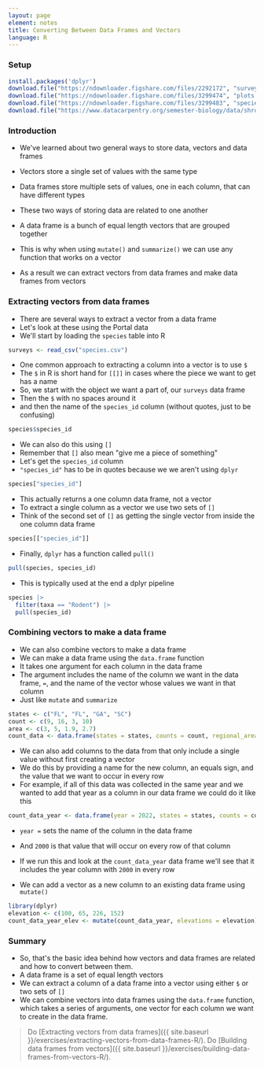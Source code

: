 ```yaml
---
layout: page
element: notes
title: Converting Between Data Frames and Vectors
language: R
---
```


### Setup

```r
install.packages('dplyr')
download.file("https://ndownloader.figshare.com/files/2292172", "surveys.csv")
download.file("https://ndownloader.figshare.com/files/3299474", "plots.csv")
download.file("https://ndownloader.figshare.com/files/3299483", "species.csv")
download.file("https://www.datacarpentry.org/semester-biology/data/shrub-volume-data.csv", "shrub-volume-data.csv")
```

### Introduction

* We've learned about two general ways to store data, vectors and data frames
* Vectors store a single set of values with the same type
* Data frames store multiple sets of values, one in each column, that can have different types

* These two ways of storing data are related to one another
* A data frame is a bunch of equal length vectors that are grouped together
* This is why when using `mutate()` and `summarize()` we can use any function that works on a vector
* As a result we can extract vectors from data frames and make data frames from vectors

### Extracting vectors from data frames

* There are several ways to extract a vector from a data frame
* Let's look at these using the Portal data
* We'll start by loading the `species` table into R

```r
surveys <- read_csv("species.csv")
```

* One common approach to extracting a column into a vector is to use `$`
* The `$` in R is short hand for `[[]]` in cases where the piece we want to get has a name
* So, we start with the object we want a part of, our `surveys` data frame
* Then the `$` with no spaces around it
* and then the name of the `species_id` column (without quotes, just to be confusing)

```r
species$species_id
```

* We can also do this using `[]`
* Remember that `[]` also mean "give me a piece of something"
* Let's get the `species_id` column
* `"species_id"` has to be in quotes because we we aren't using `dplyr`

```r
species["species_id"]
```

* This actually returns a one column data frame, not a vector
* To extract a single column as a vector we use two sets of `[]`
* Think of the second set of `[]` as getting the single vector from inside the one column data frame

```r
species[["species_id"]]
```

* Finally, `dplyr` has a function called `pull()`

```r
pull(species, species_id)
```

* This is typically used at the end a dplyr pipeline

```r
species |>
  filter(taxa == "Rodent") |>
  pull(species_id)
```

### Combining vectors to make a data frame

* We can also combine vectors to make a data frame
* We can make a data frame using the `data.frame` function
* It takes one argument for each column in the data frame
* The argument includes the name of the column we want in the data frame, `=`, and the name of the vector whose values we want in that column
* Just like `mutate` and `summarize`

```r
states <- c("FL", "FL", "GA", "SC")
count <- c(9, 16, 3, 10)
area <- c(3, 5, 1.9, 2.7)
count_data <- data.frame(states = states, counts = count, regional_area = area)
```

* We can also add columns to the data from that only include a single value without first creating a vector
* We do this by providing a name for the new column, an equals sign, and the value that we want to occur in every row
* For example, if all of this data was collected in the same year and we wanted to add that year as a column in our data frame we could do it like this

```r
count_data_year <- data.frame(year = 2022, states = states, counts = count, regional_area = area)
```

* `year =` sets the name of the column in the data frame
* And `2000` is that value that will occur on every row of that column
* If we run this and look at the `count_data_year` data frame we'll see that it includes the year column with `2000` in every row

* We can add a vector as a new column to an existing data frame using `mutate()`

```r
library(dplyr)
elevation <- c(100, 65, 226, 152)
count_data_year_elev <- mutate(count_data_year, elevations = elevation)
```

### Summary

* So, that's the basic idea behind how vectors and data frames are related and how to convert between them.
* A data frame is a set of equal length vectors
* We can extract a column of a data frame into a vector using either `$` or two sets of `[]`
* We can combine vectors into data frames using the `data.frame` function, which takes a series of arguments, one vector for each column we want to create in the data frame.


> Do [Extracting vectors from data frames]({{ site.baseurl }}/exercises/extracting-vectors-from-data-frames-R/).
> Do [Building data frames from vectors]({{ site.baseurl }}/exercises/building-data-frames-from-vectors-R/).
